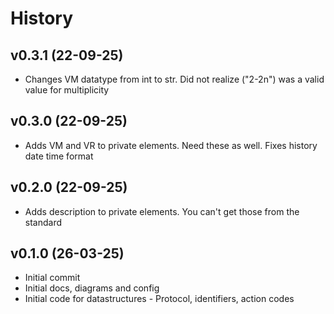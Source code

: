 # History
## v0.3.1 (22-09-25)
* Changes VM datatype from int to str. Did not realize ("2-2n") was a valid value for multiplicity
## v0.3.0 (22-09-25)
* Adds VM and VR to private elements. Need these as well. Fixes history date time format

## v0.2.0 (22-09-25)
* Adds description to private elements. You can't get those from the standard
   
## v0.1.0 (26-03-25)
* Initial commit
* Initial docs, diagrams and config
* Initial code for datastructures - Protocol, identifiers, action codes
  
